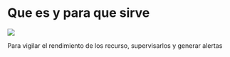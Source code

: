 <h1> Que es y para que sirve </h1>
<img src="Microsoft-azureimagenes/azure-monitor.png">
<p> Para vigilar el rendimiento de los recurso, supervisarlos y generar alertas</p>

